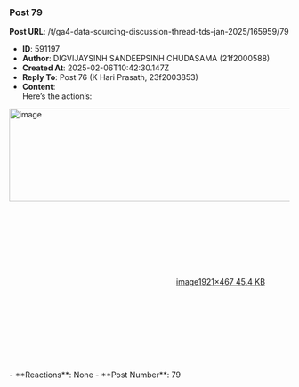 ### Post 79
**Post URL**: /t/ga4-data-sourcing-discussion-thread-tds-jan-2025/165959/79
- **ID**: 591197
- **Author**: DIGVIJAYSINH SANDEEPSINH CHUDASAMA (21f2000588)
- **Created At**: 2025-02-06T10:42:30.147Z
- **Reply To**: Post 76 (K Hari Prasath, 23f2003853)
- **Content**:  
  Here’s the action’s:<br>
<div class="lightbox-wrapper"><a class="lightbox" href="https://europe1.discourse-cdn.com/flex013/uploads/iitm/original/3X/3/5/35164c425fd9bac93a22a798ceb50aff9245edfc.png" data-download-href="/uploads/short-url/7zD4Tr9rEgG95xyEXcfaPJ8AYiM.png?dl=1" title="image" rel="noopener nofollow ugc"><img src="https://europe1.discourse-cdn.com/flex013/uploads/iitm/optimized/3X/3/5/35164c425fd9bac93a22a798ceb50aff9245edfc_2_690x167.png" alt="image" data-base62-sha1="7zD4Tr9rEgG95xyEXcfaPJ8AYiM" width="690" height="167" srcset="https://europe1.discourse-cdn.com/flex013/uploads/iitm/optimized/3X/3/5/35164c425fd9bac93a22a798ceb50aff9245edfc_2_690x167.png, https://europe1.discourse-cdn.com/flex013/uploads/iitm/optimized/3X/3/5/35164c425fd9bac93a22a798ceb50aff9245edfc_2_1035x250.png 1.5x, https://europe1.discourse-cdn.com/flex013/uploads/iitm/optimized/3X/3/5/35164c425fd9bac93a22a798ceb50aff9245edfc_2_1380x334.png 2x" data-dominant-color="13171D"><div class="meta"><svg class="fa d-icon d-icon-far-image svg-icon" aria-hidden="true"><use href="#far-image"></use></svg><span class="filename">image</span><span class="informations">1921×467 45.4 KB</span><svg class="fa d-icon d-icon-discourse-expand svg-icon" aria-hidden="true"><use href="#discourse-expand"></use></svg></div></a></div>
- **Reactions**: None
- **Post Number**: 79


